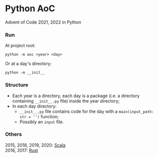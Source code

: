 # Python AoC
Advent of Code 2021, 2022 in Python

### Run
At project root:
```shell
python -m aoc <year> <day>
```
Or at a day's directory:
```shell
python -m __init__
```

### Structure
- Each year is a directory, each day is a package (i.e. a directory containing `__init__.py` file) inside the year directory;
- In each day directory:
  - `__init__.py` file contains code for the day with a `main(input_path: str = '')` function;
  - Possibly an `input` file.

### Others
2015, 2018, 2019, 2020: [Scala](https://github.com/PhuNH/scala_aoc)  
2016, 2017: [Rust](https://github.com/PhuNH/rust_aoc)